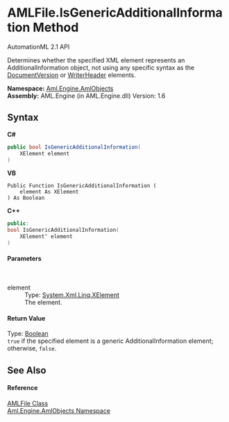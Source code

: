 # AMLFile.IsGenericAdditionalInformation Method 
AutomationML 2.1 API 

Determines whether the specified XML element represents an AdditionalInformation object, not using any specific syntax as the <a href="P_Aml_Engine_AmlObjects_AMLFile_DocumentVersion">DocumentVersion</a> or <a href="P_Aml_Engine_AmlObjects_AMLFile_WriterHeader">WriterHeader</a> elements.

**Namespace:**&nbsp;<a href="N_Aml_Engine_AmlObjects">Aml.Engine.AmlObjects</a><br />**Assembly:**&nbsp;AML.Engine (in AML.Engine.dll) Version: 1.6

## Syntax

**C#**<br />
``` C#
public bool IsGenericAdditionalInformation(
	XElement element
)
```

**VB**<br />
``` VB
Public Function IsGenericAdditionalInformation ( 
	element As XElement
) As Boolean
```

**C++**<br />
``` C++
public:
bool IsGenericAdditionalInformation(
	XElement^ element
)
```


#### Parameters
&nbsp;<dl><dt>element</dt><dd>Type: <a href="https://docs.microsoft.com/dotnet/api/system.xml.linq.xelement" target="_parent" rel="noopener noreferrer">System.Xml.Linq.XElement</a><br />The element.</dd></dl>

#### Return Value
Type: <a href="https://docs.microsoft.com/dotnet/api/system.boolean" target="_parent" rel="noopener noreferrer">Boolean</a><br />`true` if the specified element is a generic AdditionalInformation element; otherwise, `false`.

## See Also


#### Reference
<a href="T_Aml_Engine_AmlObjects_AMLFile">AMLFile Class</a><br /><a href="N_Aml_Engine_AmlObjects">Aml.Engine.AmlObjects Namespace</a><br />